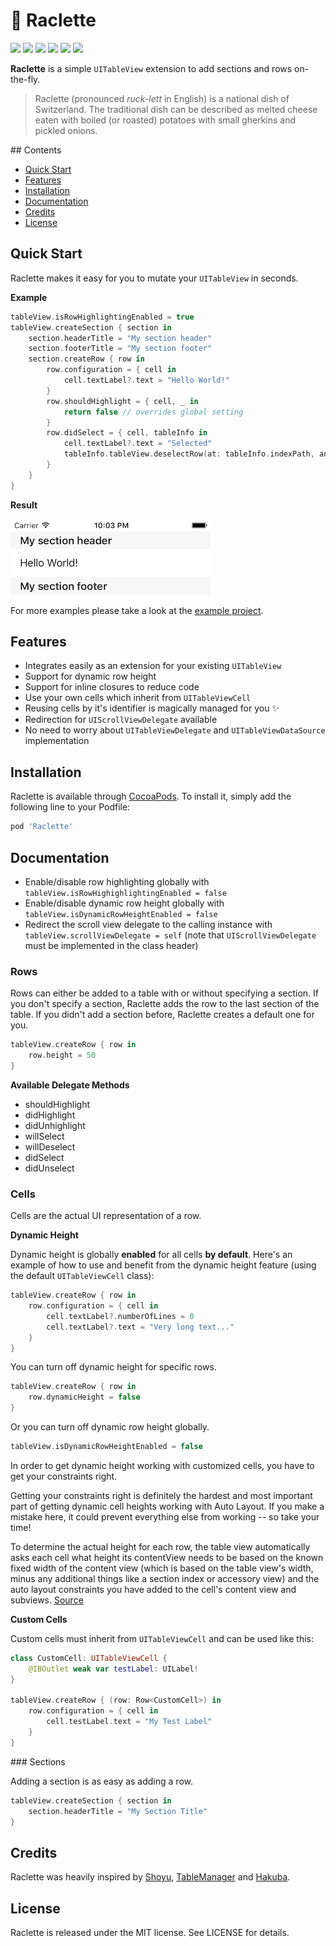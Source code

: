 # 🧀 Raclette
[![](http://img.shields.io/badge/ios-8.0+-FC3159.svg)]()
[![](http://img.shields.io/badge/swift-3.0-FD9426.svg)]()
[![](http://img.shields.io/badge/xcode-8.0-157EFB.svg)]()
[![](https://img.shields.io/badge/cocoapods-compatible-53D769.svg)](https://github.com/cocoapods/cocoapods)
[![](https://img.shields.io/badge/license-MIT-lightgrey.svg)](http://mit-license.org)
[![](https://travis-ci.org/rmnblm/Raclette.svg?branch=master)](https://travis-ci.org/rmnblm/Raclette)


**Raclette** is a simple `UITableView` extension to add sections and rows on-the-fly.

> Raclette (pronounced _ruck-lett_ in English) is a national dish of Switzerland. The traditional dish can be described as melted cheese eaten with boiled (or roasted) potatoes with small gherkins and pickled onions.



## Contents

* [Quick Start](#quickstart)
* [Features](#features)
* [Installation](#installation)
* [Documentation](#documentation)
* [Credits](#credits)
* [License](#license)




## Quick Start

Raclette makes it easy for you to mutate your `UITableView` in seconds. 

**Example**

``` swift
tableView.isRowHighlightingEnabled = true
tableView.createSection { section in 
	section.headerTitle = "My section header"
    section.footerTitle = "My section footer"
    section.createRow { row in
      	row.configuration = { cell in
          	cell.textLabel?.text = "Hello World!"
      	}
      	row.shouldHighlight = { cell, _ in
      		return false // overrides global setting
      	}
      	row.didSelect = { cell, tableInfo in
	      	cell.textLabel?.text = "Selected"
      		tableInfo.tableView.deselectRow(at: tableInfo.indexPath, animated: true)
      	}
    }
}
```

**Result**

 ![quickstart_result](Resources/quickstart_result.png)



For more examples please take a look at the [example project](./RacletteExample/ViewController.swift).

## Features

* Integrates easily as an extension for your existing `UITableView`
* Support for dynamic row height
* Support for inline closures to reduce code
* Use your own cells which inherit from `UITableViewCell`
* Reusing cells by it's identifier is magically managed for you ✨
* Redirection for `UIScrollViewDelegate` available
* No need to worry about `UITableViewDelegate` and `UITableViewDataSource` implementation





## Installation

Raclette is available through [CocoaPods](http://cocoapods.org). To install it, simply add the following line to your Podfile:

```ruby
pod 'Raclette'
```



## Documentation

- Enable/disable row highlighting globally with `tableView.isRowHighighlightingEnabled = false`
- Enable/disable dynamic row height globally with `tableView.isDynamicRowHeightEnabled = false`
- Redirect the scroll view delegate to the calling instance with `tableView.scrollViewDelegate = self` (note that `UIScrollViewDelegate` must be implemented in the class header)



### Rows

Rows can either be added to a table with or without specifying a section. If you don't specify a section, Raclette adds the row to the last section of the table. If you didn't add a section before, Raclette creates a default one for you.

``` swift
tableView.createRow { row in
	row.height = 50
}
```

**Available Delegate Methods**

* shouldHighlight
* didHighlight
* didUnhighlight
* willSelect
* willDeselect
* didSelect
* didUnselect



### Cells

Cells are the actual UI representation of a row.

**Dynamic Height**

Dynamic height is globally **enabled** for all cells **by default**. Here's an example of how to use and benefit from the dynamic height feature (using the default `UITableViewCell` class):

```swift
tableView.createRow { row in
  	row.configuration = { cell in
  		cell.textLabel?.numberOfLines = 0
  		cell.textLabel?.text = "Very long text..."
  	}
}
```

You can turn off dynamic height for specific rows.

```swift
tableView.createRow { row in
  	row.dynamicHeight = false
}
```

Or you can turn off dynamic row height globally.

```swift
tableView.isDynamicRowHeightEnabled = false
```

In order to get dynamic height working with customized cells, you have to get your constraints right.

Getting your constraints right is definitely the hardest and most important part of getting dynamic cell heights working with Auto Layout. If you make a mistake here, it could prevent everything else from working -- so take your time!

To determine the actual height for each row, the table view automatically asks each cell what height its contentView needs to be based on the known fixed width of the content view (which is based on the table view's width, minus any additional things like a section index or accessory view) and the auto layout constraints you have added to the cell's content view and subviews. [Source](http://stackoverflow.com/a/18746930/2058139)

**Custom Cells**

Custom cells must inherit from `UITableViewCell` and can be used like this:

```swift
class CustomCell: UITableViewCell {
	@IBOutlet weak var testLabel: UILabel!
}

tableView.createRow { (row: Row<CustomCell>) in
	row.configuration = { cell in
		cell.testLabel.text = "My Test Label"
	}
}
```



### Sections

Adding a section is as easy as adding a row.

```swift
tableView.createSection { section in
	section.headerTitle = "My Section Title"
}
```



## Credits

Raclette was heavily inspired by [Shoyu](https://github.com/yukiasai/Shoyu), [TableManager](https://github.com/Morbix/TableManager) and [Hakuba](https://github.com/nghialv/Hakuba).



## License

Raclette is released under the MIT license. See LICENSE for details.